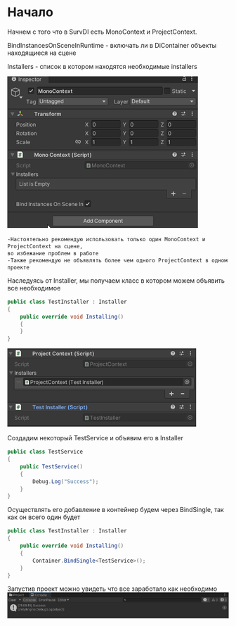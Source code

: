 # Начало

Начнем с того что в SurvDI есть MonoContext и ProjectContext.

BindInstancesOnSceneInRuntime - включать ли в DiContainer объекты находящиеся на сцене

Installers - список в котором находятся необходимые installers

![s](.\images\monoContextInspector.png)

    -Настоятельно рекомендую использовать только один MonoContext и ProjectContext на сцене, 
    во избежание проблем в работе
    -Также рекомендую не объявлять более чем одного ProjectContext в одном проекте

Наследуясь от Installer, мы получаем класс в котором можем объявить все необходимое
```c#
public class TestInstaller : Installer
{
    public override void Installing()
    {
    }
}
```
![s](.\images\testInstallerInspector.png)


Создадим некоторый TestService и объявим его в Installer
```c#
public class TestService
{
    public TestService()
    {
        Debug.Log("Success");
    }
}
```
Осуществлять его добавление в контейнер будем через BindSingle, так как он всего один будет
```c#
public class TestInstaller : Installer
{
    public override void Installing()
    {
        Container.BindSingle<TestService>();
    }
}
```
Запустив проект можно увидеть что все заработало как необходимо
![s](.\images\success.png)


